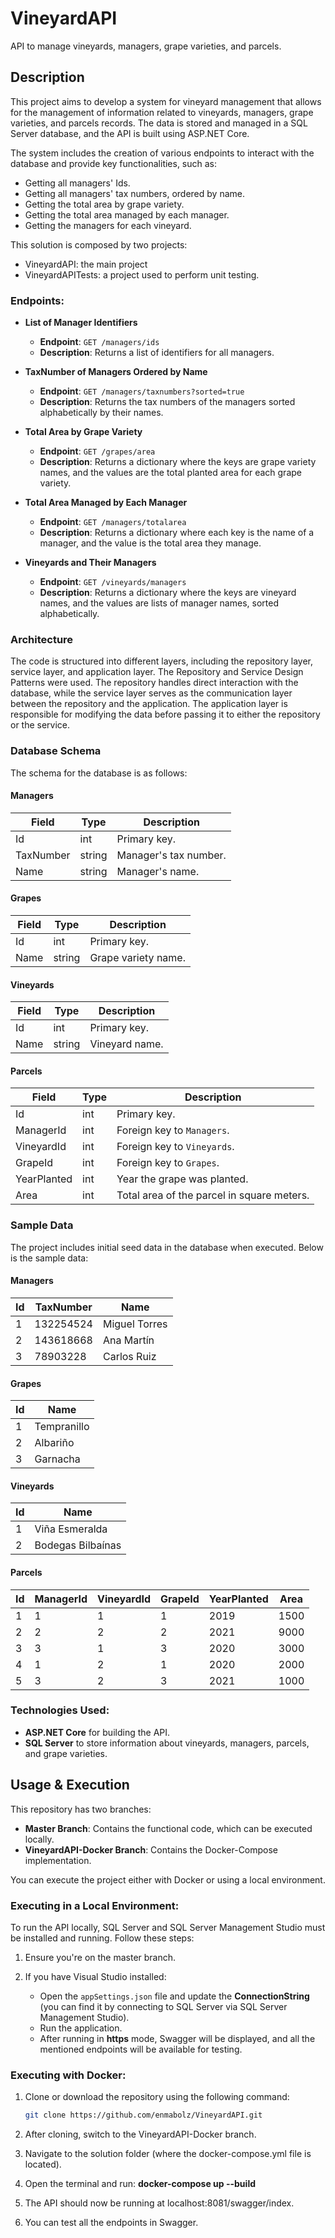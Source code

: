 # VineyardAPI

API to manage vineyards, managers, grape varieties, and parcels.

## Description
This project aims to develop a system for vineyard management that allows for the management of information related to vineyards, managers, grape varieties, and parcels records. The data is stored and managed in a SQL Server database, and the API is built using ASP.NET Core.

The system includes the creation of various endpoints to interact with the database and provide key functionalities, such as:

- Getting all managers' Ids.
- Getting all managers' tax numbers, ordered by name.
- Getting the total area by grape variety.
- Getting the total area managed by each manager.
- Getting the managers for each vineyard.

This solution is composed by two projects:
- VineyardAPI: the main project
- VineyardAPITests: a project used to perform unit testing.

### Endpoints:

- **List of Manager Identifiers**
  - **Endpoint**: `GET /managers/ids`
  - **Description**: Returns a list of identifiers for all managers.

- **TaxNumber of Managers Ordered by Name**
  - **Endpoint**: `GET /managers/taxnumbers?sorted=true`
  - **Description**: Returns the tax numbers of the managers sorted alphabetically by their names.

- **Total Area by Grape Variety**
  - **Endpoint**: `GET /grapes/area`
  - **Description**: Returns a dictionary where the keys are grape variety names, and the values are the total planted area for each grape variety.

- **Total Area Managed by Each Manager**
  - **Endpoint**: `GET /managers/totalarea`
  - **Description**: Returns a dictionary where each key is the name of a manager, and the value is the total area they manage.

- **Vineyards and Their Managers**
  - **Endpoint**: `GET /vineyards/managers`
  - **Description**: Returns a dictionary where the keys are vineyard names, and the values are lists of manager names, sorted alphabetically.

### Architecture
The code is structured into different layers, including the repository layer, service layer, and application layer. The Repository and Service Design Patterns were used. The repository handles direct interaction with the database, while the service layer serves as the communication layer between the repository and the application. The application layer is responsible for modifying the data before passing it to either the repository or the service.

### Database Schema
The schema for the database is as follows:

#### Managers
| Field      | Type    | Description                              |
|------------|---------|------------------------------------------|
| Id         | int     | Primary key.                             |
| TaxNumber  | string  | Manager's tax number.                    |
| Name       | string  | Manager's name.                          |

#### Grapes
| Field      | Type    | Description                              |
|------------|---------|------------------------------------------|
| Id         | int     | Primary key.                             |
| Name       | string  | Grape variety name.                      |

#### Vineyards
| Field      | Type    | Description                              |
|------------|---------|------------------------------------------|
| Id         | int     | Primary key.                             |
| Name       | string  | Vineyard name.                           |

#### Parcels
| Field      | Type    | Description                              |
|------------|---------|------------------------------------------|
| Id         | int     | Primary key.                             |
| ManagerId  | int     | Foreign key to `Managers`.               |
| VineyardId | int     | Foreign key to `Vineyards`.              |
| GrapeId    | int     | Foreign key to `Grapes`.                 |
| YearPlanted| int     | Year the grape was planted.              |
| Area       | int     | Total area of the parcel in square meters. |

### Sample Data
The project includes initial seed data in the database when executed. Below is the sample data:

#### Managers
| Id  | TaxNumber  | Name            |
|-----|------------|-----------------|
| 1   | 132254524  | Miguel Torres   |
| 2   | 143618668  | Ana Martín      |
| 3   | 78903228   | Carlos Ruiz     |

#### Grapes
| Id  | Name       |
|-----|------------|
| 1   | Tempranillo|
| 2   | Albariño   |
| 3   | Garnacha   |

#### Vineyards
| Id  | Name                    |
|-----|-------------------------|
| 1   | Viña Esmeralda          |
| 2   | Bodegas Bilbaínas       |

#### Parcels
| Id  | ManagerId | VineyardId | GrapeId | YearPlanted | Area  |
|-----|-----------|------------|---------|-------------|-------|
| 1   | 1         | 1          | 1       | 2019        | 1500  |
| 2   | 2         | 2          | 2       | 2021        | 9000  |
| 3   | 3         | 1          | 3       | 2020        | 3000  |
| 4   | 1         | 2          | 1       | 2020        | 2000  |
| 5   | 3         | 2          | 3       | 2021        | 1000  |

### Technologies Used:
- **ASP.NET Core** for building the API.
- **SQL Server** to store information about vineyards, managers, parcels, and grape varieties.

## Usage & Execution

This repository has two branches:

- **Master Branch**: Contains the functional code, which can be executed locally.
- **VineyardAPI-Docker Branch**: Contains the Docker-Compose implementation.

You can execute the project either with Docker or using a local environment. 

### Executing in a Local Environment:

To run the API locally, SQL Server and SQL Server Management Studio must be installed and running. Follow these steps:

1. Ensure you're on the master branch.
   
2. If you have Visual Studio installed:
   - Open the `appSettings.json` file and update the **ConnectionString** (you can find it by connecting to SQL Server via SQL Server Management Studio).
   - Run the application.
   - After running in **https** mode, Swagger will be displayed, and all the mentioned endpoints will be available for testing.

### Executing with Docker:

1. Clone or download the repository using the following command:
   ```bash
   git clone https://github.com/enmabolz/VineyardAPI.git
2. After cloning, switch to the VineyardAPI-Docker branch.

3. Navigate to the solution folder (where the docker-compose.yml file is located).

4. Open the terminal and run: **docker-compose up --build**
5. The API should now be running at localhost:8081/swagger/index.
6. You can test all the endpoints in Swagger.

